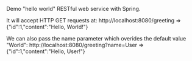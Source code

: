 Demo "hello world" RESTful web service with Spring.

It will accept HTTP GET requests at:
http://localhost:8080/greeting => {"id":1,"content":"Hello, World!"}

We can also pass the name parameter which overides the default value "World":
http://localhost:8080/greeting?name=User => {"id":1,"content":"Hello, User!"}
